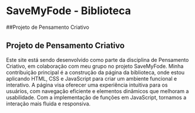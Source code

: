 # SaveMyFode - Biblioteca
##Projeto de Pensamento Criativo
## Projeto de Pensamento Criativo
Este site está sendo desenvolvido como parte da disciplina de Pensamento Criativo, em colaboração com meu grupo no projeto SaveMyFode. Minha contribuição principal é a construção da página da biblioteca, onde estou aplicando HTML, CSS e JavaScript para criar um ambiente funcional e interativo.
A página visa oferecer uma experiência intuitiva para os usuários, com navegação eficiente e elementos dinâmicos que melhoram a usabilidade. Com a implementação de funções em JavaScript, tornamos a interação mais fluida e responsiva.
